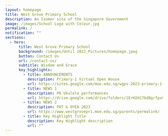 ```yaml
---
layout: homepage
title: West Grove Primary School
description: An Isomer site of the Singapore Government
image: /images/School Logo with Colour.jpg
permalink: /
notification: ""
sections:
  - hero:
      title: West Grove Primary School
      background: /images/Until 2022_Pictures/homepage.jpeg
      button: Contact Us
      url: /contact-us/
      subtitle: Wisdom and Grace
      key_highlights:
        - title: ANNOUNCEMENTS
          description: Primary-1 Virtual Open House
          url: https://sites.google.com/moe.edu.sg/wgps-2023-primary-1-virtual-op/home
        - title: NEWS 1
          description: P6 Ukulele performances
          url: https://drive.google.com/drive/folders/1ErH2H17bdBgrfpu9lkPzAxbT87NVEXwo?usp=share_link
        - title: NEWS 2
          description: PAT & OYEA 2023
          url: https://www.westgrovepri.moe.edu.sg/parents/permalink/
        - title: Key Highlight Title
          description: Key Highlight description
          url: ""
---
```

